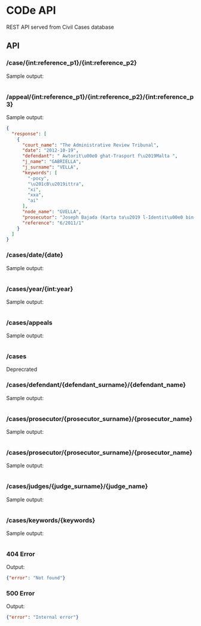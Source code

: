 # CODe API
REST API served from Civil Cases database

## API


### /case/{int:reference_p1}/{int:reference_p2}
Sample output:
``` json

```

### /appeal/{int:reference_p1}/{int:reference_p2}/{int:reference_p3}
Sample output:
``` json
{
  "response": [
    {
      "court_name": "The Administrative Review Tribunal",
      "date": "2012-10-19",
      "defendant": " Awtorit\u00e0 ghat-Trasport f\u2019Malta ",
      "j_name": "GABRIELLA",
      "j_surname": "VELLA",
      "keywords": [
        "-pocy",
        "\u201cB\u2019ittra",
        "xi",
        "xxa",
        "ai"
      ],
      "node_name": "GVELLA",
      "prosecutor": "Joseph Bajada (Karta ta\u2019 l-Identit\u00e0 bin-Numru 24466G) u S.B. Autocentre Limited (C-16378) ",
      "reference": "6/2011/1"
    }
  ]
}
```

### /cases/date/{date}
Sample output:
``` json

```

### /cases/year/{int:year}
Sample output:
``` json

```

### /cases/appeals
Sample output:
``` json

```

### /cases
Deprecrated

### /cases/defendant/{defendant_surname}/{defendant_name}
Sample output:
``` json

```

### /cases/prosecutor/{prosecutor_surname}/{prosecutor_name}
Sample output:
``` json

```

### /cases/prosecutor/{prosecutor_surname}/{prosecutor_name}
Sample output:
``` json

```

### /cases/judges/{judge_surname}/{judge_name}
Sample output:
``` json

```

### /cases/keywords/{keywords}
Sample output:
``` json

```

### 404 Error
Output:
``` json
{"error": "Not found"}
```

### 500 Error
Output:
``` json
{"error": "Internal error"}
```